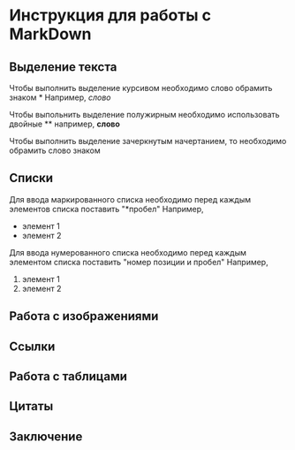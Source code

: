 # Инструкция для работы с MarkDown

## Выделение текста
Чтобы выполнить выделение курсивом необходимо слово обрамить знаком *
Например, *слово*

Чтобы выпольнить выделение полужирным необходимо использовать двойные **
например, **слово**

Чтобы выполнить выделение зачеркнутым начертанием, то необходимо обрамить слово знаком
## Списки
Для ввода маркированного списка необходимо перед каждым элементов списка поставить "*пробел"
Например, 
* элемент 1
* элемент 2

Для ввода нумерованного списка необходимо перед каждым элементом списка поставить "номер позиции и пробел"
Например,
1. элемент 1
2. элемент 2

## Работа с изображениями

## Ссылки

## Работа с таблицами

## Цитаты

## Заключение